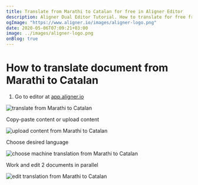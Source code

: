 ```yaml
---
title: Translate from Marathi to Catalan for free in Aligner Editor
description: Aligner Dual Editor Tutorial. How to translate for free from Marathi to Catalan. Aligner is multilingual document management platform. 
ogImage: "https://www.aligner.io/images/aligner-logo.png"
date: 2020-05-06T07:09:21+03:00
image: ../images/aligner-logo.png
onBlog: true
---
```


# How to translate document from Marathi to Catalan

1. Go to editor at [app.aligner.io](https://app.aligner.io "Aligner App web page")

![translate from Marathi to Catalan](../aligner-blank-editor.png "translate from Marathi to Catalan")

Copy-paste content or upload content

![upload content from Marathi to Catalan](../aligner-uploaded-document.png "upload content from Marathi to Catalan")

Choose desired language

![choose machine translation from Marathi to Catalan](../aligner-language-dropdown.png "choose machine translation from Marathi to Catalan")

Work and edit 2 documents in parallel

![edit translation from Marathi to Catalan](../aligner-double-sitded-editor.png "edit translation from Marathi to Catalan")

